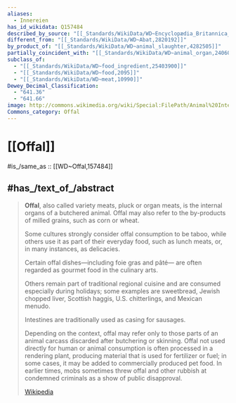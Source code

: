 ```yaml
---
aliases:
  - Innereien
has_id_wikidata: Q157484
described_by_source: "[[_Standards/WikiData/WD~Encyclopædia_Britannica_11th_edition,867541]]"
different_from: "[[_Standards/WikiData/WD~Abat,2820192]]"
by_product_of: "[[_Standards/WikiData/WD~animal_slaughter,4282505]]"
partially_coincident_with: "[[_Standards/WikiData/WD~animal_organ,24060765]]"
subclass_of:
  - "[[_Standards/WikiData/WD~food_ingredient,25403900]]"
  - "[[_Standards/WikiData/WD~food,2095]]"
  - "[[_Standards/WikiData/WD~meat,10990]]"
Dewey_Decimal_Classification:
  - "641.36"
  - "641.66"
image: http://commons.wikimedia.org/wiki/Special:FilePath/Animal%20Internals%20%284257194088%29.jpg
Commons_category: Offal
---
```


# [[Offal]] 

#is_/same_as  :: [[WD~Offal,157484]] 

## #has_/text_of_/abstract 

> **Offal**, also called variety meats, pluck or organ meats, is the internal organs of a butchered animal. 
> Offal may also refer to the by-products of milled grains, such as corn or wheat.
>
> Some cultures strongly consider offal consumption to be taboo, 
> while others use it as part of their everyday food, such as lunch meats, 
> or, in many instances, as delicacies. 
> 
> Certain offal dishes—including foie gras and pâté—
> are often regarded as gourmet food in the culinary arts. 
> 
> Others remain part of traditional regional cuisine and are consumed especially during holidays; 
> some examples are sweetbread, Jewish chopped liver, Scottish haggis, U.S. chitterlings, 
> and Mexican menudo. 
> 
> Intestines are traditionally used as casing for sausages.
>
> Depending on the context, offal may refer only to those parts of an animal carcass discarded after butchering or skinning. Offal not used directly for human or animal consumption is often processed in a rendering plant, producing material that is used for fertilizer or fuel; in some cases, it may be added to commercially produced pet food. In earlier times, mobs sometimes threw offal and other rubbish at condemned criminals as a show of public disapproval.
>
> [Wikipedia](https://en.wikipedia.org/wiki/Offal) 

